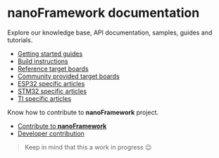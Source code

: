 # **nanoFramework** documentation

Explore our knowledge base, API documentation, samples, guides and tutorials.

- [Getting started guides](articles/getting-started-intro.md)
- [Build instructions](articles/getting-started-intro.md)
- [Reference target boards](articles/reference-targets-intro.md)
- [Community provided target boards](articles/community-targets-intro.md)
- [ESP32 specific articles](articles/esp32-specific-intro.md)
- [STM32 specific articles](articles/stm32-specific-intro.md)
- [TI specific articles](articles/ti-specific-intro.md)

Know how to contribute to **nanoFramework** project.

- [Contribute to **nanoFramework**](articles/contributing/contributing-intro.md)
- [Developer contribution](articles/contributing/contributing-intro.md#developers")

> Keep in mind that this a work in progress :wink:
